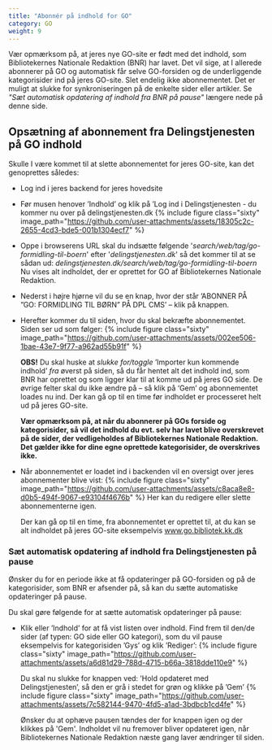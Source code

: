 ```yaml
---
title: "Abonnér på indhold for GO"
category: GO
weight: 9
---
```


Vær opmærksom på, at jeres nye GO-site er født med det indhold, som Bibliotekernes Nationale Redaktion (BNR) har lavet. Det vil sige, at I allerede abonnerer på GO og automatisk får selve GO-forsiden og de underliggende kategorisider ind på jeres GO-site. Slet endelig ikke abonnementet. Det er muligt at slukke for synkroniseringen på de enkelte sider eller artikler. Se *"Sæt automatisk opdatering af indhold fra BNR på pause"* længere nede på denne side. 


## Opsætning af abonnement fra Delingstjenesten på GO indhold
Skulle I være kommet til at slette abonnementet for jeres GO-site, kan det genoprettes således: 
- Log ind i jeres backend for jeres hovedsite
- Før musen henover ’Indhold’ og klik på ’Log ind i Delingstjenesten - du kommer nu over på delingstjenesten.dk
  {% include figure class="sixty" image_path="https://github.com/user-attachments/assets/18305c2c-2655-4cd3-bde5-001b1304ecf7" %}

- Oppe i browserens URL skal du indsætte følgende '*search/web/tag/go-formidling-til-boern*' efter '*delingstjenesten.dk*' så det kommer til at se sådan ud: *delingstjenesten.dk/search/web/tag/go-formidling-til-boern* Nu vises alt indholdet, der er oprettet for GO af Bibliotekernes Nationale Redaktion. 
- Nederst i højre hjørne vil du se en knap, hvor der står ’ABONNER PÅ ”GO: FORMIDLING TIL BØRN” PÅ DPL CMS’ – klik på knappen. 
- Herefter kommer du til siden, hvor du skal bekræfte abonnementet. Siden ser ud som følger:
  {% include figure class="sixty" image_path="https://github.com/user-attachments/assets/002ee506-1bae-43e7-9f77-a962ad55b91f" %}

  **OBS!** Du skal huske at *slukke for/toggle* ’Importer kun kommende indhold’ *fra* øverst på siden, så du får hentet alt det indhold ind, som BNR har oprettet og som ligger klar til at komme ud på jeres GO side. 
De øvrige felter skal du ikke ændre på – så klik på ‘Gem’ og abonnementet loades nu ind. Der kan gå op til en time før indholdet er processeret helt ud på jeres GO-site. 

  **Vær opmærksom på, at når du abonnerer på GOs forside og kategorisider, så vil det indhold du evt. selv har lavet blive overskrevet på de sider, der vedligeholdes af Bibliotekernes Nationale Redaktion. Det gælder ikke for dine egne oprettede kategorisider, de overskrives ikke.** 

- Når abonnementet er loadet ind i backenden vil en oversigt over jeres abonnementer blive vist:
  {% include figure class="sixty" image_path="https://github.com/user-attachments/assets/c8aca8e8-d0b5-494f-9067-e93104f4676b" %}
  Her kan du redigere eller slette abonnementerne igen.

  Der kan gå op til en time, fra abonnementet er oprettet til, at du kan se alt indholdet på jeres GO-site eksempelvis www.go.bibliotek.kk.dk



### Sæt automatisk opdatering af indhold fra Delingstjenesten på pause 
Ønsker du for en periode ikke at få opdateringer på GO-forsiden og på de kategorisider, som BNR er afsender på, så kan du sætte automatiske opdateringer på pause. 

Du skal gøre følgende for at sætte automatisk opdateringer på pause: 
-	Klik eller ’Indhold’ for at få vist listen over indhold. Find frem til den/de sider (af typen: GO side eller GO kategori), som du vil pause eksempelvis for kategorisiden ’Gys’ og klik ’Rediger’:
    {% include figure class="sixty" image_path="https://github.com/user-attachments/assets/a6d81d29-788d-4715-b66a-3818dde110e9" %}

    Du skal nu slukke for knappen ved: ’Hold opdateret med Delingstjenesten’, så den er grå i stedet for grøn og klikke på ’Gem’
  	{% include figure class="sixty" image_path="https://github.com/user-attachments/assets/7c582144-9470-4fd5-a1ad-3bdbcb1cd4fe" %}

    Ønsker du at ophæve pausen tændes der for knappen igen og der klikkes på 'Gem'. Indholdet vil nu fremover bliver opdateret igen, når Bibliotekernes Nationale Redaktion næste gang laver ændringer til siden.



